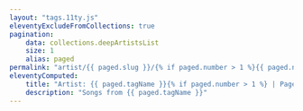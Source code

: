 ```yaml
---
layout: "tags.11ty.js"
eleventyExcludeFromCollections: true
pagination:
    data: collections.deepArtistsList
    size: 1
    alias: paged
permalink: "artist/{{ paged.slug }}/{% if paged.number > 1 %}{{ paged.number }}/{% endif %}index.html"
eleventyComputed:
    title: "Artist: {{ paged.tagName }}{% if paged.number > 1 %} | Page {{paged.number}}{% endif %}"
    description: "Songs from {{ paged.tagName }}"
---
```

